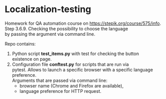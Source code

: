 # Localization-testing
Homework for QA automation course on https://stepik.org/course/575/info.  
Step 3.6.9. Checking the possibility to choose the language  
by passing the argument via command line.  
 
Repo contains:  
1. Python script **test_items.py** with test for checking the button  
existence on page.
2. Configuration file **conftest.py** for scripts that are run via  
pytest. Allows to launch a specific browser with a specific language  
preference.  
Arguments that are passed via command line:  
    - browser name (Chrome and Firefox are available),
    - language preference for HTTP request.
